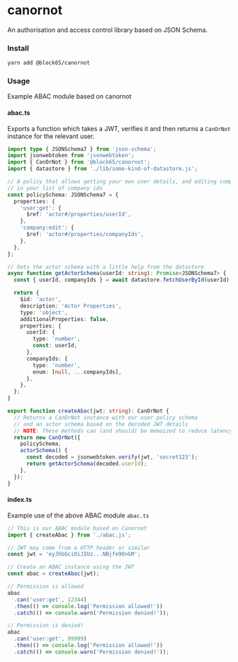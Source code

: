 # canornot

An authorisation and access control library based on JSON Schema.

### Install

```bash
yarn add @block65/canornot
```

### Usage

Example ABAC module based on canornot

#### abac.ts

Exports a function which takes a JWT, verifies it and then returns a `CanOrNot`
instance for the relevant user.

```typescript
import type { JSONSchema7 } from 'json-schema';
import jsonwebtoken from 'jsonwebtoken';
import { CanOrNot } from '@block65/canornot';
import { datastore } from './lib/some-kind-of-datastore.js';

// A policy that allows getting your own user details, and editing companies
// in your list of company ids
const policySchema: JSONSchema7 = {
  properties: {
    'user:get': {
      $ref: 'actor#/properties/userId',
    },
    'company:edit': {
      $ref: 'actor#/properties/companyIds',
    },
  },
};

// Gets the actor schema with a little help from the datastore
async function getActorSchema(userId: string): Promise<JSONSchema7> {
  const { userId, companyIds } = await datastore.fetchUserById(userId);

  return {
    $id: 'actor',
    description: 'Actor Properties',
    type: 'object',
    additionalProperties: false,
    properties: {
      userId: {
        type: 'number',
        const: userId,
      },
      companyIds: {
        type: 'number',
        enum: [null, ...companyIds],
      },
    },
  };
}

export function createAbac(jwt: string): CanOrNot {
  // Returns a CanOrNot instance with our user policy schema
  // and an actor schema based on the decoded JWT details
  // NOTE: These methods can (and should) be memoized to reduce latency
  return new CanOrNot({
    policySchema,
    actorSchema() {
      const decoded = jsonwebtoken.verify(jwt, 'secret123');
      return getActorSchema(decoded.userId);
    },
  });
}
```

#### index.ts

Example use of the above ABAC module `abac.ts`

```typescript
// This is our ABAC module based on Canornot
import { createAbac } from './abac.js';

// JWT may come from a HTTP header or similar
const jwt = 'eyJhbGciOiJIUz...NBjfe90nGM';

// Create an ABAC instance using the JWT
const abac = createAbac(jwt);

// Permission is allowed
abac
  .can('user:get', 12344)
  .then(() => console.log('Permission allowed!'))
  .catch(() => console.warn('Permission denied!'));

// Permission is denied!
abac
  .can('user:get', 99999)
  .then(() => console.log('Permission allowed!'))
  .catch(() => console.warn('Permission denied!'));
```
